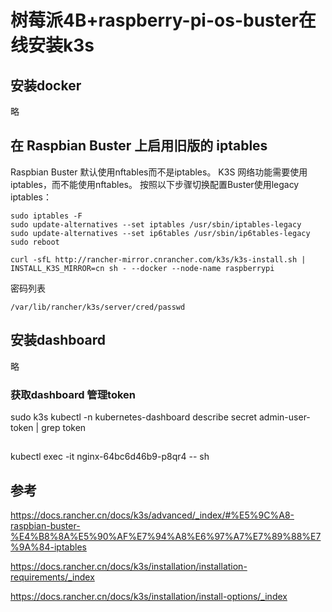 # 树莓派4B+raspberry-pi-os-buster在线安装k3s

## 安装docker

略

## 在 Raspbian Buster 上启用旧版的 iptables
Raspbian Buster 默认使用nftables而不是iptables。 K3S 网络功能需要使用iptables，而不能使用nftables。 按照以下步骤切换配置Buster使用legacy iptables：

```
sudo iptables -F
sudo update-alternatives --set iptables /usr/sbin/iptables-legacy
sudo update-alternatives --set ip6tables /usr/sbin/ip6tables-legacy
sudo reboot
```

```
curl -sfL http://rancher-mirror.cnrancher.com/k3s/k3s-install.sh | INSTALL_K3S_MIRROR=cn sh - --docker --node-name raspberrypi
```

密码列表

```
/var/lib/rancher/k3s/server/cred/passwd 
```

## 安装dashboard

略

### 获取dashboard 管理token

sudo k3s kubectl -n kubernetes-dashboard describe secret admin-user-token | grep token

##

kubectl exec -it nginx-64bc6d46b9-p8qr4 -- sh

## 参考

https://docs.rancher.cn/docs/k3s/advanced/_index/#%E5%9C%A8-raspbian-buster-%E4%B8%8A%E5%90%AF%E7%94%A8%E6%97%A7%E7%89%88%E7%9A%84-iptables

https://docs.rancher.cn/docs/k3s/installation/installation-requirements/_index

https://docs.rancher.cn/docs/k3s/installation/install-options/_index
